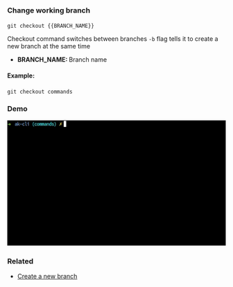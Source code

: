 ### Change working branch

`git checkout {{BRANCH_NAME}}`

Checkout command switches between branches
`-b` flag tells it to create a new branch at the same time

- <b>BRANCH_NAME: </b> Branch name

#### Example:

`git checkout commands`


### Demo

<img src="../../gifs/git-switch-branch.gif" alt="Git switch branch"/> <br>

### Related

- [Create a new branch](git-new-branch.md)
